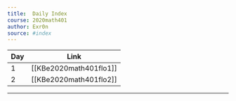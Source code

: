```yaml
---
title:  Daily Index
course: 2020math401
author: Exr0n
source: #index
---
```


| Day | Link |
|-----|------|
1 | [[KBe2020math401flo1]]
2 | [[KBe2020math401flo2]]

---